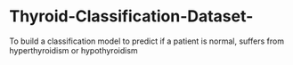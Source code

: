 # Thyroid-Classification-Dataset-
To build a classification model to predict if a patient is normal, suffers from hyperthyroidism or hypothyroidism
